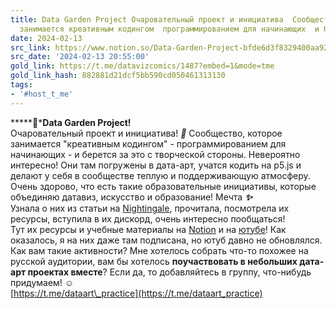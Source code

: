 ```yaml
---
title: Data Garden Project Очаровательный проект и инициатива  Сообщество которое
  занимается креативным кодингом  программированием для начинающих  и берется
date: 2024-02-13
src_link: https://www.notion.so/Data-Garden-Project-bfde6d3f8329400aa92b8b70b1445e78
src_date: '2024-02-13 20:55:00'
gold_link: https://t.me/datavizcomics/1487?embed=1&mode=tme
gold_link_hash: 882881d21dcf5bb590cd050461313130
tags:
- '#host_t_me'
---
```


*****🌸***Data Garden Project!**  
Очаровательный проект и инициатива! ***🥰*** Сообщество, которое занимается "креативным кодингом" - программированием для начинающих - и берется за это с творческой стороны. Невероятно интересно! Они там погружены в дата-арт, учатся кодить на p5.js и делают у себя в сообществе теплую и поддерживающую атмосферу.  
Очень здорово, что есть такие образовательные инициативы, которые объединяю датавиз, искусство и образование! Мечта ***✨***  
Узнала о них из статьи на [Nightingale](https://nightingaledvs.com/introducing-girls-to-code-one-flower-at-a-time/), прочитала, посмотрела их ресурсы, вступила в их дискорд, очень интересно пообщаться!  
Тут их ресурсы и учебные материалы на [Notion](https://data-garden.notion.site/Data-Garden-Guidebook-47a11bf555ab40bfbf68540d85067e9f) и на [ютубе](https://www.youtube.com/@datagardenproject)! Как оказалось, я на них даже там подписана, но ютуб давно не обновлялся.   
Как вам такие активности? Мне хотелось собрать что-то похожее на русской аудитории, вам бы хотелось **поучаствовать в небольших дата-арт проектах вместе**? Если да, то добавляйтесь в группу, что-нибудь придумаем! ***☺️***  
[https://t.me/dataart\_practice](https://t.me/dataart_practice)